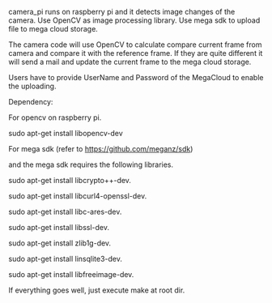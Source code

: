 camera_pi runs on raspberry pi and it detects image changes of the camera. 
Use OpenCV as image processing library.
Use mega sdk to upload file to mega cloud storage.

The camera code will use OpenCV to calculate compare current frame from camera and compare it with the reference frame. If they are quite different it will send a mail and update the current frame to the mega cloud storage.

Users have to provide UserName and Password of the MegaCloud to enable the uploading.

Dependency:

For opencv on raspberry pi.

sudo apt-get install libopencv-dev

For mega sdk (refer to  https://github.com/meganz/sdk)

and the mega sdk requires the following libraries.

sudo apt-get install libcrypto++-dev.

sudo apt-get install libcurl4-openssl-dev.

sudo apt-get install libc-ares-dev.

sudo apt-get install libssl-dev.

sudo apt-get install zlib1g-dev.

sudo apt-get install linsqlite3-dev.

sudo apt-get install libfreeimage-dev.


If everything goes well, just execute make at root dir.

